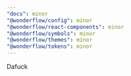 ```yaml
---
"docs": minor
"@wonderflow/config": minor
"@wonderflow/react-components": minor
"@wonderflow/symbols": minor
"@wonderflow/themes": minor
"@wonderflow/tokens": minor
---
```


Dafuck

